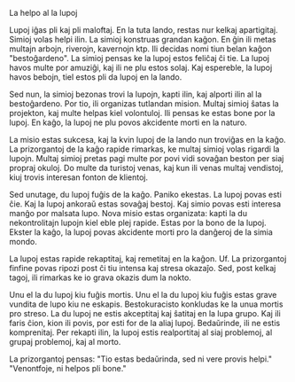 La helpo al la lupoj

Lupoj iĝas pli kaj pli maloftaj.
En la tuta lando, restas nur kelkaj apartigitaj.
Simioj volas helpi ilin.
La simioj konstruas grandan kaĝon.
En ĝin ili metas multajn arbojn, riverojn, kavernojn ktp.
Ili decidas nomi tiun belan kaĝon "bestoĝardeno".
La simioj pensas ke la lupoj estos feliĉaj ĉi tie.
La lupoj havos multe por amuziĝi, kaj ili ne plu estos solaj.
Kaj espereble, la lupoj havos bebojn, tiel estos pli da lupoj en la lando.

Sed nun, la simioj bezonas trovi la lupojn, kapti ilin, kaj alporti ilin al la bestoĝardeno.
Por tio, ili organizas tutlandan mision.
Multaj simioj ŝatas la projekton, kaj multe helpas kiel volontuloj.
Ili pensas ke estas bone por la lupoj.
En kaĝo, la lupoj ne plu povos akcidente morti en la naturo.

La misio estas sukcesa, kaj la kvin lupoj de la lando nun troviĝas en la kaĝo.
La prizorgantoj de la kaĝo rapide rimarkas, ke multaj simioj volas rigardi la lupojn.
Multaj simioj pretas pagi multe por povi vidi sovaĝan beston per siaj propraj okuloj.
Do multe da turistoj venas, kaj kun ili venas multaj vendistoj, kiuj trovis interesan fonton de klientoj.

Sed unutage, du lupoj fuĝis de la kaĝo.
Paniko ekestas.
La lupoj povas esti ĉie.
Kaj la lupoj ankoraŭ estas sovaĝaj bestoj.
Kaj simio povas esti interesa manĝo por malsata lupo.
Nova misio estas organizata: kapti la du nekontrolitajn lupojn kiel eble plej rapide.
Estas por la bono de la lupoj.
Ekster la kaĝo, la lupoj povas akcidente morti pro la danĝeroj de la simia mondo.

La lupoj estas rapide rekaptitaj, kaj remetitaj en la kaĝon.
Uf.
La prizorgantoj finfine povas ripozi post ĉi tiu intensa kaj stresa okazaĵo.
Sed, post kelkaj tagoj, ili rimarkas ke io grava okazis dum la nokto.

Unu el la du lupoj kiu fuĝis mortis.
Unu el la du lupoj kiu fuĝis estas grave vundita de lupo kiu ne eskapis.
Bestokuracisto konkludas ke la unua mortis pro streso.
La du lupoj ne estis akceptitaj kaj ŝatitaj en la lupa grupo.
Kaj ili faris ĉion, kion ili povis, por esti for de la aliaj lupoj.
Bedaŭrinde, ili ne estis komprenitaj.
Per rekapti ilin, la lupoj estis realportitaj al siaj problemoj, al grupaj problemoj, kaj al morto.

La prizorgantoj pensas:
"Tio estas bedaŭrinda, sed ni vere provis helpi."
"Venontfoje, ni helpos pli bone."